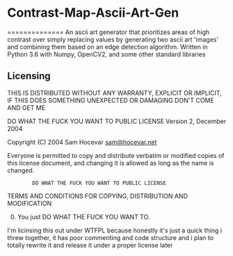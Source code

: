 # Contrast-Map-Ascii-Art-Gen

==============
An ascii art generator that prioritizes areas of high contrast over simply replacing values by generating two ascii art 'images' and combining them based on an edge detection algorithm. Written in Python 3.6 with Numpy, OpenCV2, and some other standard libraries

Licensing
--------------

THIS IS DISTRIBUTED WITHOUT ANY WARRANTY, EXPLICIT OR IMPLICIT, IF THIS DOES SOMETHING UNEXPECTED OR DAMAGING DON'T COME AND GET ME

   DO WHAT THE FUCK YOU WANT TO PUBLIC LICENSE
                    Version 2, December 2004

 Copyright (C) 2004 Sam Hocevar <sam@hocevar.net>

 Everyone is permitted to copy and distribute verbatim or modified
 copies of this license document, and changing it is allowed as long
 as the name is changed.

            DO WHAT THE FUCK YOU WANT TO PUBLIC LICENSE
   TERMS AND CONDITIONS FOR COPYING, DISTRIBUTION AND MODIFICATION

  0. You just DO WHAT THE FUCK YOU WANT TO.

I'm licinsing this out under WTFPL because honestly it's just a quick thing i threw together, it has poor commenting and code structure and i plan to totally rewrite it and release it under a proper license later
